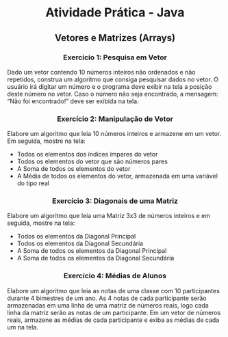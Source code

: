 <div align=center > 

# Atividade Prática - Java

## Vetores e Matrizes (Arrays)

### Exercício 1: Pesquisa em Vetor

</div>

Dado um vetor contendo 10 números inteiros não ordenados e não repetidos, construa um algoritmo que consiga pesquisar dados no vetor. O usuário irá digitar um número e o programa deve exibir na tela a posição deste número no vetor. Caso o número não seja encontrado, a mensagem: “Não foi encontrado!” deve ser exibida na tela.

<div align=center > 

### Exercício 2: Manipulação de Vetor

</div>

Elabore um algoritmo que leia 10 números inteiros e armazene em um vetor. Em seguida, mostre na tela:
- Todos os elementos dos índices ímpares do vetor 
- Todos os elementos do vetor que são números pares
- A Soma de todos os elementos do vetor
- A Média de todos os elementos do vetor, armazenada em uma variável do tipo real

<div align=center > 

### Exercício 3: Diagonais de uma Matriz

</div>

Elabore um algoritmo que leia uma Matriz 3x3 de números inteiros e em seguida, mostre na tela:
- Todos os elementos da Diagonal Principal
- Todos os elementos da Diagonal Secundária
- A Soma de todos os elementos da Diagonal Principal
- A Soma de todos os elementos da Diagonal Secundária

<div align=center > 

### Exercício 4: Médias de Alunos

</div>

Elabore um algoritmo que leia as notas de uma classe com 10 participantes durante 4 bimestres de um ano. As 4 notas de cada participante serão armazenadas em uma linha de uma matriz de números reais, logo cada linha da matriz serão as notas de um participante. Em um vetor de números reais, armazene as médias de cada participante e exiba as médias de cada um na tela.
